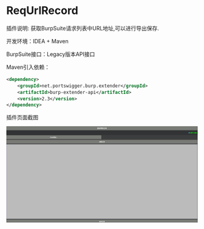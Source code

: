 # ReqUrlRecord

插件说明: 获取BurpSuite请求列表中URL地址,可以进行导出保存.

开发环境：IDEA + Maven

BurpSuite接口：Legacy版本API接口

Maven引入依赖：

``` XML
<dependency>
    <groupId>net.portswigger.burp.extender</groupId>
    <artifactId>burp-extender-api</artifactId>
    <version>2.3</version>
</dependency>
```

插件页面截图

![picture](page.png)
